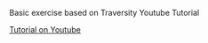 Basic exercise based on Traversity Youtube Tutorial 

<a href="https://www.youtube.com/watch?v=M3qBpPw77qo"> Tutorial on Youtube</a>
